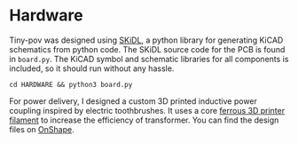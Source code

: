 # Hardware

Tiny-pov was designed using [SKiDL](https://devbisme.github.io/skidl/), a python library for generating KiCAD schematics from python code. 
The SKiDL source code for the PCB is found in `board.py`. The KiCAD symbol and schematic libraries for all components is included, so it should run without any hassle.

```cd HARDWARE && python3 board.py```

For power delivery, I designed a custom 3D printed inductive power coupling inspired by electric toothbrushes. It uses a core [ferrous 3D printer filament](https://proto-pasta.com/products/magnetic-iron-pla) to increase the efficiency of transformer.
You can find the design files on [OnShape](https://cad.onshape.com/documents/c43b3a736df7726a49e53755/w/ad83221bbc41dda85aa40265/e/0c03297652a8e1a4c52ec09d?renderMode=0&uiState=655283aa916fc55b212fd806).
